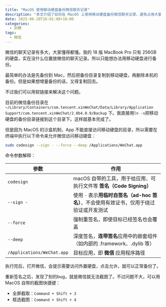 ```yaml
---
title: "MacOS 使用移动硬盘备份微信聊天记录"
description: "本文介绍了如何在 MacOS 上使用移动硬盘备份微信聊天记录，避免占用大量本地硬盘空间。"
date: 2025-06-20T16:01:00+10:00
categories:
  - 折腾
tags:
  - 微信
---
```


微信的聊天记录有多大，大家懂得都懂。我的 18 版 MacBook Pro 只有 256GB 的硬盘，实在没什么位置放微信的聊天记录。所以只能想办法用移动硬盘进行备份。

最简单的办法是先备份到 Mac，然后把备份目录复制到移动硬盘，再删除本机的备份。但是如果想增量备份的话，又得复制回去。

不过我们可以用软链接来解决这个问题。

目前的微信备份目录在 `~/Library/Containers/com.tencent.xinWeChat/Data/Library/Application Support/com.tencent.xinWeChat/2.0b4.0.9/Backup` 下。我直接用`ln -s`把移动硬盘的备份目录链接到这个目录下。这样就基本完成了。

但是因为 MacOS 的沙盒机制，App 不能直接访问移动硬盘的目录，所以需要在终端中执行以下命令来允许微信访问移动硬盘：

```bash
sudo codesign --sign - --force --deep /Applications/WeChat.app
```

命令参数解释：

| 参数                         | 作用                                                   |
| -------------------------- | ---------------------------------------------------- |
| `codesign`                 | macOS 自带的工具，用于给应用、可执行文件等 **签名（Code Signing）**        |
| `--sign -`                 | 使用 `-` 表示**用临时自签名（ad-hoc 签名）**，不会使用有效证书，仅用于绕过验证或开发测试 |
| `--force`                  | 强制重签名，即使目标已经签名也会覆盖                                   |
| `--deep`                   | 深度签名，**连带签名**应用中的嵌套组件（如内部的 .framework、.dylib 等）      |
| `/Applications/WeChat.app` | 目标应用，即 **微信** 应用程序路径                                 |

执行完后，打开微信，会提示需要访问外置硬盘，点击允许，就可以正常备份了。

重新签名之后，发现了别的bug，就是微信就无法截图了。不过问题不大，可以用 MacOS 自带的截图快捷键：

- 全屏截取：`Command + Shift + 3`
- 框选截图：`Command + Shift + 4`
